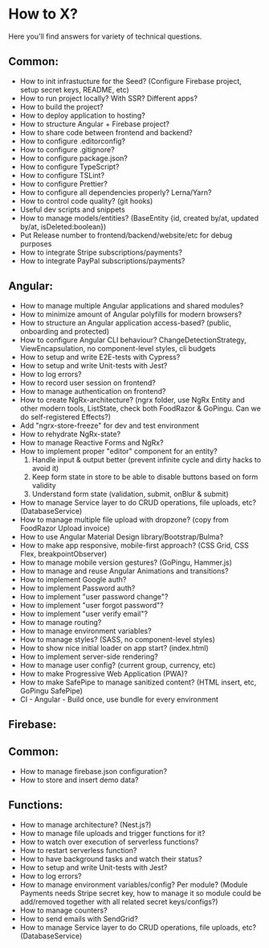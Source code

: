 # How to X?

Here you'll find answers for variety of technical questions. 

## Common:
* How to init infrastucture for the Seed? (Configure Firebase project, setup secret keys, README, etc)
* How to run project locally? With SSR? Different apps?
* How to build the project?
* How to deploy application to hosting?
* How to structure Angular + Firebase project?
* How to share code between frontend and backend?
* How to configure .editorconfig?
* How to configure .gitignore?
* How to configure package.json?
* How to configure TypeScript?
* How to configure TSLint?
* How to configure Prettier?
* How to configure all dependencies properly? Lerna/Yarn?
* How to control code quality? (git hooks)
* Useful dev scripts and snippets
* How to manage models/entities? (BaseEntity {id, created by/at, updated by/at, isDeleted:boolean})
* Put Release number to frontend/backend/website/etc for debug purposes
* How to integrate Stripe subscriptions/payments?
* How to integrate PayPal subscriptions/payments?

## Angular:
* How to manage multiple Angular applications and shared modules?
* How to minimize amount of Angular polyfills for modern browsers?
* How to structure an Angular application access-based? (public, onboarding and protected)
* How to configure Angular CLI behaviour? ChangeDetectionStrategy, ViewEncapsulation, no component-level styles, cli budgets
* How to setup and write E2E-tests with Cypress?
* How to setup and write Unit-tests with Jest?
* How to log errors?
* How to record user session on frontend?
* How to manage authentication on frontend?
* How to create NgRx-architecture? (ngrx folder, use NgRx Entity and other modern tools, ListState<T>, check both FoodRazor & GoPingu. Can we do self-registered Effects?)
* Add "ngrx-store-freeze" for dev and test environment
* How to rehydrate NgRx-state?
* How to manage Reactive Forms and NgRx?
* How to implement proper "editor" component for an entity?
	1. Handle input & output better (prevent infinite cycle and dirty hacks to avoid it)
	2. Keep form state in store to be able to disable buttons based on form validity
	3. Understand form state (validation, submit, onBlur & submit)
* How to manage Service layer to do CRUD operations, file uploads, etc? (DatabaseService)
* How to manage multiple file upload with dropzone? (copy from FoodRazor Upload invoice)
* How to use Angular Material Design library/Bootstrap/Bulma?
* How to make app responsive, mobile-first approach? (CSS Grid, CSS Flex, breakpointObserver)
* How to manage mobile version gestures? (GoPingu, Hammer.js)
* How to manage and reuse Angular Animations and transitions?
* How to implement Google auth?
* How to implement Password auth?
* How to implement "user password change"?
* How to implement "user forgot password"?
* How to implement "user verify email"?
* How to manage routing?
* How to manage environment variables?
* How to manage styles? (SASS, no component-level styles)
* How to show nice initial loader on app start? (index.html)
* How to implement server-side rendering?
* How to manage user config? (current group, currency, etc) 
* How to make Progressive Web Application (PWA)?
* How to make SafePipe to manage sanitized content? (HTML insert, etc, GoPingu SafePipe)
* CI - Angular - Build once, use bundle for every environment

## Firebase:

## Common:
* How to manage firebase.json configuration?
* How to store and insert demo data?

## Functions:
* How to manage architecture? (Nest.js?)
* How to manage file uploads and trigger functions for it?
* How to watch over execution of serverless functions?
* How to restart serverless function?
* How to have background tasks and watch their status?
* How to setup and write Unit-tests with Jest?
* How to log errors?
* How to manage environment variables/config? Per module? (Module Payments needs Stripe secret key, how to manage it so module could be add/removed together with all related secret keys/configs?)
* How to manage counters?
* How to send emails with SendGrid?
* How to manage Service layer to do CRUD operations, file uploads, etc? (DatabaseService)
